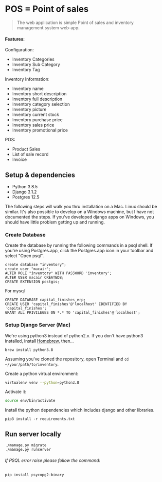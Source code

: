 # POS = Point of sales
> The web application is simple Point of sales and inventory management system web-app.
 #### Features:
 Configuration:
 -  Inventory Categories
 -  Inventory Sub Category
 -  Inventory Tag
 
 Inventory Information:
 - Inventory name 
 - Inventory short description  
 - Inventory full description  
 - Inventory category selection  
 - Inventory picture 
 - Inventory current stock
 - Inventory purchase price
 - Inventory sales price
 - Inventory promotional price
 
 POS:
 - Product Sales
 - List of sale record
 - Invoice 

## Setup & dependencies

- Python 3.8.5
- Django 3.1.2
- Postgres 12.5

The following steps will walk you thru installation on a Mac. Linux should be similar.
It's also possible to develop on a Windows machine, but I have not documented the steps.
If you've developed django apps on Windows, you should have little problem getting
up and running.


### Create Database

Create the database by running the following commands in a psql shell. If you're using
Postgres.app, click the Postgres.app icon in your toolbar and select "Open psql".

```
create database "inventory";
create user "macair";
ALTER ROLE "inventory" WITH PASSWORD 'inventory';
ALTER USER macair CREATEDB;
CREATE EXTENSION postgis;
```

For mysql

```
CREATE DATABASE capital_finishes_erp;
CREATE USER 'capital_finishes'@'localhost' IDENTIFIED BY 'capital_finishes';
GRANT ALL PRIVILEGES ON *.* TO 'capital_finishes'@'localhost';
```


### Setup Django Server (Mac)

We're using python3 instead of python2.x. If you don't have python3 installed,
install [Homebrew](http://brew.sh), then…

```
brew install python3.8
```

Assuming you've cloned the repository, open Terminal and `cd ~/your/path/to/inventory`.

Create a python virtual environment:

```bash
virtualenv venv --python=python3.8
```

Activate it:

```bash
source env/bin/activate
```

Install the python dependencies which includes django and other libraries.

```
pip3 install -r requirements.txt
```


## Run server locally

```
./manage.py migrate
./manage.py runserver
```

###### If PSQL error raise please follow the command:
```pip install psycopg2-binary```
